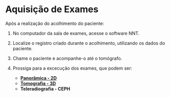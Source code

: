 # Aquisição de Exames

Após a realização do acolhimento do paciente:

1. No computador da sala de exames, acesse o software NNT.

2. Localize o registro criado durante o acolhimento, utilizando os dados do paciente.
   
3. Chame o paciente e acompanhe-o até o tomógrafo.
   
4. Prossiga para a excecução dos exames, que podem ser:

    - **[Panorâmica - 2D](../panoramica/panoramica.md)**
    - **[Tomografia - 3D](../tomografia/tomografia.md)**
    - **Teleradiografia - CEPH**